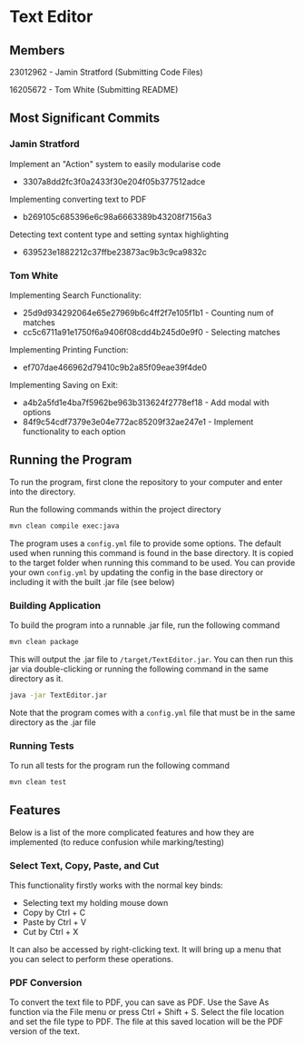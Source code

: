 # Text Editor

## Members
23012962 - Jamin Stratford (Submitting Code Files)

16205672 - Tom White (Submitting README)

## Most Significant Commits
### Jamin Stratford
Implement an "Action" system to easily modularise code
- 3307a8dd2fc3f0a2433f30e204f05b377512adce

Implementing converting text to PDF
- b269105c685396e6c98a6663389b43208f7156a3

Detecting text content type and setting syntax highlighting
- 639523e1882212c37ffbe23873ac9b3c9ca9832c
### Tom White
Implementing Search Functionality:
- 25d9d934292064e65e27969b6c4ff2f7e105f1b1 - Counting num of matches
- cc5c6711a91e1750f6a9406f08cdd4b245d0e9f0 - Selecting matches

Implementing Printing Function:
- ef707dae466962d79410c9b2a85f09eae39f4de0

Implementing Saving on Exit:
- a4b2a5fd1e4ba7f5962be963b313624f2778ef18 - Add modal with options
- 84f9c54cdf7379e3e04e772ac85209f32ae247e1 - Implement functionality to each option

## Running the Program
To run the program, first clone the repository to your computer and enter into the directory.

Run the following commands within the project directory
```bash
mvn clean compile exec:java
```

The program uses a `config.yml` file to provide some options. The default used when running this command is found in the base directory. It is copied to the target folder when running this command to be used. You can provide your own `config.yml` by updating the config in the base directory or including it with the built .jar file (see below)
### Building Application
To build the program into a runnable .jar file, run the following command
```bash
mvn clean package
```

This will output the .jar file to `/target/TextEditor.jar`. You can then run this jar via double-clicking or running the following command in the same directory as it.
```bash
java -jar TextEditor.jar
```

Note that the program comes with a `config.yml` file that must be in the same directory as the .jar file
### Running Tests
To run all tests for the program run the following command
```bash
mvn clean test
```

## Features
Below is a list of the more complicated features and how they are implemented (to reduce confusion while marking/testing)

### Select Text, Copy, Paste, and Cut
This functionality firstly works with the normal key binds:
- Selecting text my holding mouse down
- Copy by Ctrl + C
- Paste by Ctrl + V
- Cut by Ctrl + X

It can also be accessed by right-clicking text. It will bring up a menu that you can select to perform these operations.

### PDF Conversion
To convert the text file to PDF, you can save as PDF. Use the Save As function via the File menu or press Ctrl + Shift + S. Select the file location and set the file type to PDF. The file at this saved location will be the PDF version of the text.

